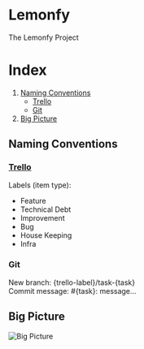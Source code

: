 # Lemonfy
The Lemonfy Project

# Index
1. [Naming Conventions](#naming-conventions)
    * [Trello](#trello)
    * [Git](#git)
2. [Big Picture](#big-picture)

## Naming Conventions
### [Trello](https://trello.com/b/zv4hChoT/kanban)
Labels (item type):
  - Feature
  - Technical Debt
  - Improvement
  - Bug
  - House Keeping
  - Infra
### Git
New branch: {trello-label}<CamelCase>/task-{task}<number>
<br/>
Commit message: #{task}<number>: message...

## Big Picture
![Big Picture](https://github.com/MatheusBonavite/lemonfy/blob/houseKeeping/task-2/documentation/big_picture/big-picture.png)
